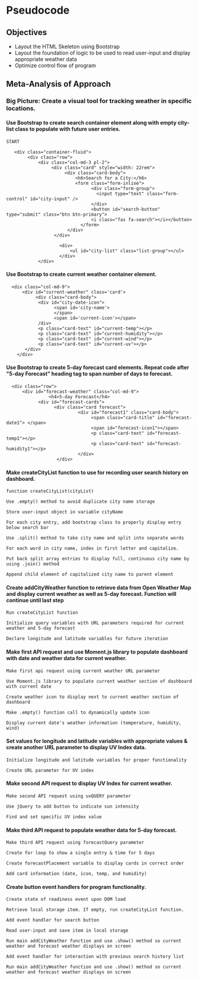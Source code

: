 # Pseudocode

## Objectives

- Layout the HTML Skeleton using Bootstrap
- Layout the foundation of logic to be used to read user-input and display appropriate weather data
- Optimize control flow of program

## Meta-Analysis of Approach

### Big Picture: Create a visual tool for tracking weather in specific locations. 

#### Use Bootstrap to create search container element along with empty city-list class to populate with future user entries.
```
START

   <div class="container-fluid">
        <div class="row">
            <div class="col-md-3 pl-2">
                 <div class="card" style="width: 22rem">
                      <div class="card-body">
                          <h6>Search for a City:</h6>
                          <form class="form-inline">
                                <div class="form-group">
                                  <input type="text" class="form-control" id="city-input" />
                                </div>
                                <button id="search-button" type="submit" class="btn btn-primary">
                                <i class="fas fa-search"></i></button>
                            </form>
                       </div>
                  </div>

                    <div>
                        <ul id="city-list" class="list-group"></ul>
                    </div>
            </div>
```

#### Use Bootstrap to create current weather container element. 
```
  <div class="col-md-9">
      <div id="current-weather" class='card'>
           <div class="card-body">
            <div id="city-date-icon">
                  <span id='city-name'>
                  </span>
                  <span id='current-icon'></span>
            /div>
            <p class="card-text" id="current-temp"></p>
            <p class="card-text" id="current-humidity"></p>
            <p class="card-text" id="current-wind"></p>
            <p class="card-text" id="current-uv"></p>          
       </div>
    </div>
```

#### Use Bootstrap to create 5-day forecast card elements. Repeat code after "5-day Forecast" heading tag to span number of days to forecast. 
```
  <div class="row">
      <div id="forecast-weather" class="col-md-9">
                <h4>5-day Forecast</h4>
            <div id="forecast-cards">
                  <div class="card forecast">
                           <div id="forecast1" class="card-body">
                                <span class="card-title" id="forecast-date1"> </span>
                                <span id="forecast-icon1"></span>
                                <p class="card-text" id="forecast-temp1"></p>
                                <p class="card-text" id="forecast-humidity1"></p>
                           </div>
                   </div>
```

#### Make createCityList function to use for recording user search history on dashboard.
```
function createCityList(cityList)

Use .empty() method to avoid duplicate city name storage 

Store user-input object in variable cityName

For each city entry, add bootstrap class to properly display entry below search bar

Use .split() method to take city name and split into separate words

For each word in city name, index in first letter and capitalize. 

Put back split array entries to display full, continuous city name by using .join() method

Append child element of capitalized city name to parent element
``` 

#### Create addCityWeather function to retrieve data from Open Weather Map and display current weather as well as 5-day forecast. Function will continue until last step 
```
Run createCityList function

Initialize query variables with URL parameters required for current weather and 5-day forecast

Declare longitude and latitude variables for future iteration
``` 

#### Make first API request and use Moment.js library to populate dashboard with date and weather data for current weather. 
```
Make first api request using current weather URL parameter

Use Moment.js library to populate current weather section of dashboard with current date

Create weather icon to display next to current weather section of dashboard

Make .empty() function call to dynamically update icon 

Display current date's weather information (temperature, humidity, wind)
```
#### Set values for longitude and latitude variables with appropriate values & create another URL parameter to display UV Index data. 
```
Initialize longitude and latitude variables for proper functionality

Create URL parameter for UV index
```
#### Make second API request to display UV Index for current weather. 
```
Make second API request using uvQUERY parameter

Use jQuery to add button to indicate sun intensity 

Find and set specific UV index value
```

#### Make third API request to populate weather data for 5-day forecast.
```
Make third API request using forecastQuery parameter

Create for loop to show a single entry & time for 5 days

Create forecastPlacement variable to display cards in correct order

Add card information (date, icon, temp, and humidity)
```

#### Create button event handlers for program functionality.
```
Create state of readiness event upon DOM load

Retrieve local storage item. If empty, run createCityList function.

Add event handler for search button

Read user-input and save item in local storage

Run main addCityWeather function and use .show() method so current weather and forecast weather displays on screen

Add event handler for interaction with previous search history list

Run main addCityWeather function and use .show() method so current weather and forecast weather displays on screen
```


